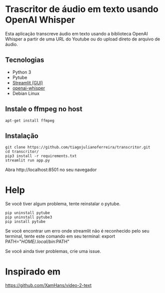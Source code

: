 # Trascritor de áudio em texto usando OpenAI Whisper
Esta aplicação transcreve áudio em texto usando a biblioteca OpenAI Whisper a partir de uma URL do Youtube ou do upload direto de arquivo de áudio.

## Tecnologias
- Python 3
- Pytube
- [Streamlit (GUI)](https://streamlit.io/)
- [openai-whisper](https://github.com/openai/whisper)
- Debian Linux

## Instale o ffmpeg no host
```shell
apt-get install ffmpeg
```
## Instalação
```shell
git clone https://github.com/tiagojulianoferreira/transcritor.git
cd transcritor/
pip3 install -r requirements.txt
streamlit run app.py
```
Abra http://localhost:8501 no seu navegador

# Help
Se você tiver algum problema, tente reinstalar o pytube.
```shell
pip uninstall pytube
pip uninstall pytube3
pip install pytube
```
Se você encontrar um erro onde streamlit não é reconhecido pelo seu terminal, tente este comando em seu terminal: export PATH="$HOME/.local/bin:$PATH"

Se você ainda tiver problemas, crie uma issue.

# Inspirado em

https://github.com/XamHans/video-2-text